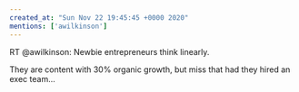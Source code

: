 ```yaml
---
created_at: "Sun Nov 22 19:45:45 +0000 2020"
mentions: ['awilkinson']
---
```


RT @awilkinson: Newbie entrepreneurs think linearly. 

They are content with 30% organic growth, but miss that had they hired an exec team…